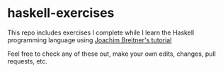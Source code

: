# haskell-exercises
 
 This repo includes exercises I complete while I learn the Haskell programming language using [Joachim Breitner's tutorial](https://haskell-via-sokoban.nomeata.de/#what-is-haskell)
 
 Feel free to check any of these out, make your own edits, changes, pull requests, etc.
